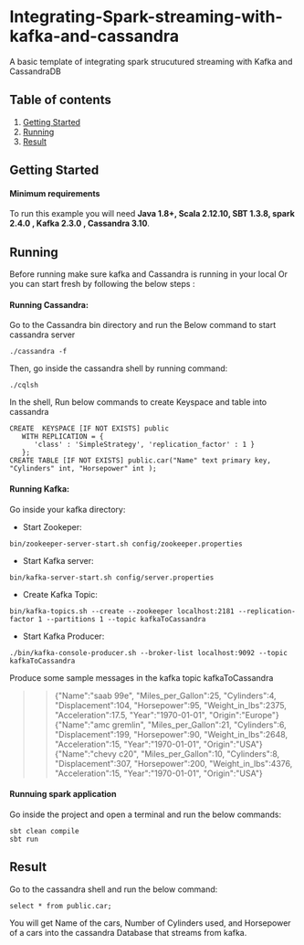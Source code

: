 # Integrating-Spark-streaming-with-kafka-and-cassandra

A basic template of integrating spark strucutured streaming with Kafka and CassandraDB
## Table of contents  
1. [Getting Started](#Getting-Started)  
2. [Running](#Running) 
3. [Result](#Result)
  
## Getting Started  
#### Minimum requirements  
To run this example you will need  **Java 1.8+, Scala 2.12.10, SBT 1.3.8, spark 2.4.0 , Kafka 2.3.0 , Cassandra 3.10**.   

## Running 

Before running make sure kafka and Cassandra is running in your local
Or you can start fresh by following the below steps :

#### Running Cassandra:
Go to the Cassandra bin directory and run the Below command to start cassandra server
```
./cassandra -f
```
Then, go inside the cassandra shell by running command:
```
./cqlsh
```
In the shell, Run below commands to create Keyspace and table into cassandra
```
CREATE  KEYSPACE [IF NOT EXISTS] public 
   WITH REPLICATION = { 
      'class' : 'SimpleStrategy', 'replication_factor' : 1 } 
   };
CREATE TABLE [IF NOT EXISTS] public.car("Name" text primary key, "Cylinders" int, "Horsepower" int );
```
#### Running Kafka:
Go inside your kafka directory:
- Start Zookeper:
```
bin/zookeeper-server-start.sh config/zookeeper.properties
```
- Start Kafka server:
```
bin/kafka-server-start.sh config/server.properties
```
- Create Kafka Topic:
```
bin/kafka-topics.sh --create --zookeeper localhost:2181 --replication-factor 1 --partitions 1 --topic kafkaToCassandra
```
- Start Kafka Producer:
```
./bin/kafka-console-producer.sh --broker-list localhost:9092 --topic kafkaToCassandra
```
Produce some sample messages in the kafka topic kafkaToCassandra
>>{"Name":"saab 99e", "Miles_per_Gallon":25, "Cylinders":4, "Displacement":104, "Horsepower":95, "Weight_in_lbs":2375, "Acceleration":17.5, "Year":"1970-01-01", "Origin":"Europe"}
>>{"Name":"amc gremlin", "Miles_per_Gallon":21, "Cylinders":6, "Displacement":199, "Horsepower":90, "Weight_in_lbs":2648, "Acceleration":15, "Year":"1970-01-01", "Origin":"USA"}
>> {"Name":"chevy c20", "Miles_per_Gallon":10, "Cylinders":8, "Displacement":307, "Horsepower":200, "Weight_in_lbs":4376, "Acceleration":15, "Year":"1970-01-01", "Origin":"USA"}

#### Runnuing spark application 
Go inside the project and open a terminal and run the below commands:
```
sbt clean compile
sbt run
```

## Result
Go to the cassandra shell and run the below command:
```
select * from public.car;
```
You will get Name of the cars, Number of Cylinders used, and Horsepower of a cars into the cassandra Database that streams from kafka.

